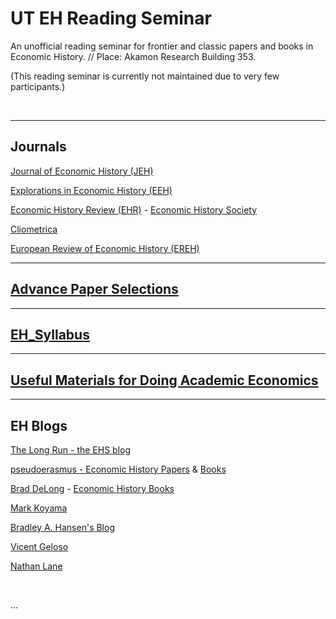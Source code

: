 # UT EH Reading Seminar

An unofficial reading seminar for frontier and classic papers and books in Economic History. 
// Place: Akamon Research Building 353. 

(This reading seminar is currently not maintained due to very few participants.)

<br />



------

## Journals

[Journal of Economic History (JEH)](https://www.cambridge.org/core/journals/journal-of-economic-history)

[Explorations in Economic History (EEH)](https://www.sciencedirect.com/journal/explorations-in-economic-history)

[Economic History Review (EHR)](https://onlinelibrary.wiley.com/journal/14680289) - [Economic History Society](http://www.ehs.org.uk/journal/)

[Cliometrica](https://link.springer.com/search?sortOrder=newestFirst&facet-content-type=Article&facet-journal-id=11698)

[European Review of Economic History (EREH)](https://academic.oup.com/ereh/advance-articles)

------

## [Advance Paper Selections](https://github.com/Alalalalaki/UT_EH/blob/master/Advance_EH_selection.md)



-----

## [EH_Syllabus](https://github.com/Alalalalaki/UT_EH/tree/master/EH_Syllabus)



---

## [Useful Materials for Doing Academic Economics](https://github.com/Alalalalaki/UT_EH/blob/master/Various.md)



------

## EH Blogs

[The Long Run - the EHS blog](https://ehsthelongrun.net/)

[pseudoerasmus - Economic History Papers](https://pseudoerasmus.com/papers/) & [Books](https://pseudoerasmus.com/economic-history-books/)

[Brad DeLong](http://www.bradford-delong.com/2018/07/why-was-the-20th-century-not-a-chinese-century-an-outtake-from-slouching-towards-utopia-an-economic-history-of-the-long.html) - [Economic History Books](http://www.bradford-delong.com/2016/08/pseudoerasmuss-economic-history-reading-list.html)

[Mark Koyama](https://medium.com/@MarkKoyama/could-rome-have-had-an-industrial-revolution-4126717370a2) 

[Bradley A. Hansen's Blog](http://bradleyahansen.blogspot.com/2018/06/how-i-became-business-historian-bit-of.html)

[Vicent Geloso](https://notesonliberty.com/author/vincentgeloso/)

[Nathan Lane](http://nathanlane.info/blog)

<br />

... 
